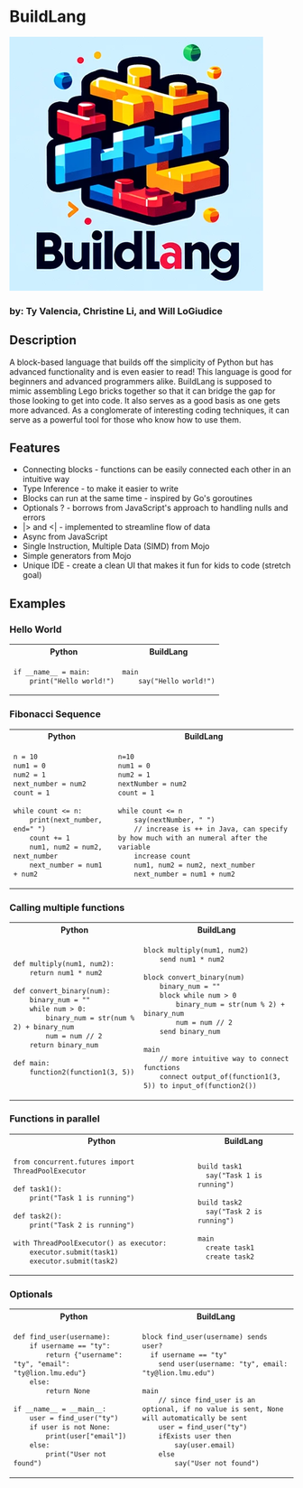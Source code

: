 # BuildLang

![Logo](docs/buildlanglogo.png)

### by: Ty Valencia, Christine Li, and Will LoGiudice

## Description

A block-based language that builds off the simplicity of Python but has advanced functionality and is even easier to read! This language is good for beginners and advanced programmers alike. BuildLang is supposed to mimic assembling Lego bricks together so that it can bridge the gap for those looking to get into code. It also serves as a good basis as one gets more advanced. As a conglomerate of interesting coding techniques, it can serve as a powerful tool for those who know how to use them.

## Features

- Connecting blocks - functions can be easily connected each other in an intuitive way
- Type Inference - to make it easier to write
- Blocks can run at the same time - inspired by Go's goroutines
- Optionals ? - borrows from JavaScript's approach to handling nulls and errors 
- |> and <| - implemented to streamline flow of data
- Async from JavaScript
- Single Instruction, Multiple Data (SIMD) from Mojo
- Simple generators from Mojo
- Unique IDE - create a clean UI that makes it fun for kids to code (stretch goal)

## Examples

### Hello World

<table>
<tr> <th>Python</th><th>BuildLang</th><tr>
</tr>

<td>

```
if __name__ = main:
    print("Hello world!")
```

</td>
<td>

```
main
    say("Hello world!")
```

</td>
</table>

### Fibonacci Sequence

<table>
<tr> <th>Python</th><th>BuildLang</th><tr>
</tr>

<td>

```
n = 10
num1 = 0
num2 = 1
next_number = num2
count = 1

while count <= n:
    print(next_number, end=" ")
    count += 1
    num1, num2 = num2, next_number
    next_number = num1 + num2
```

</td>
<td>

```
n=10
num1 = 0
num2 = 1
nextNumber = num2
count = 1

while count <= n
    say(nextNumber, " ")
    // increase is ++ in Java, can specify by how much with an numeral after the variable
    increase count
    num1, num2 = num2, next_number
    next_number = num1 + num2
```

</td>
</table>

### Calling multiple functions

<table>
<tr> <th>Python</th><th>BuildLang</th><tr>
</tr>

<td>

```
def multiply(num1, num2):
	return num1 * num2

def convert_binary(num):
	binary_num = ""
    while num > 0:
        binary_num = str(num % 2) + binary_num
        num = num // 2
    return binary_num

def main:
	function2(function1(3, 5))
```

</td>
<td>

```
block multiply(num1, num2)
	send num1 * num2

block convert_binary(num)
	binary_num = ""
    block while num > 0
        binary_num = str(num % 2) + binary_num
        num = num // 2
    send binary_num

main
	// more intuitive way to connect functions
	connect output_of(function1(3, 5)) to input_of(function2())
```

</td>
</table>

### Functions in parallel

<table>
<tr> <th>Python</th><th>BuildLang</th><tr>
</tr>

<td>

```
from concurrent.futures import ThreadPoolExecutor

def task1():
    print("Task 1 is running")

def task2():
    print("Task 2 is running")

with ThreadPoolExecutor() as executor:
    executor.submit(task1)
    executor.submit(task2)
```

</td>
<td>

```
build task1
  say("Task 1 is running")

build task2
  say("Task 2 is running")

main
  create task1
  create task2
```

</td>
</table>

### Optionals

<table>
<tr> <th>Python</th><th>BuildLang</th><tr>
</tr>

<td>

```
def find_user(username):
    if username == "ty":
        return {"username": "ty", "email": "ty@lion.lmu.edu"}
    else:
        return None

if __name__ = __main__:
    user = find_user("ty")
    if user is not None:
        print(user["email"])
    else:
        print("User not found")
```

</td>
<td>

```
block find_user(username) sends user?
  if username == "ty"
    send user(username: "ty", email: "ty@lion.lmu.edu")

main
    // since find_user is an optional, if no value is sent, None will automatically be sent
    user = find_user("ty")
    ifExists user then
        say(user.email)
	else
	    say("User not found")
```

</td>
</table>
